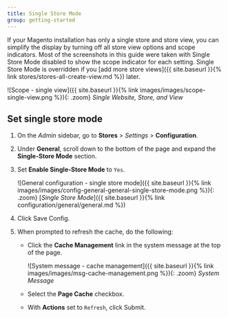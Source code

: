 ```yaml
---
title: Single Store Mode
group: getting-started
---
```


If your Magento installation has only a single store and store view, you can simplify the display by turning off all store view options and scope indicators. Most of the screenshots in this guide were taken with Single Store Mode disabled to show the scope indicator for each setting. Single Store Mode is overridden if you [add more store views]({{ site.baseurl }}{% link stores/stores-all-create-view.md %}) later.

![Scope - single view]({{ site.baseurl }}{% link images/images/scope-single-view.png %}){: .zoom}
_Single Website, Store, and View_

## Set single store mode

1. On the _Admin_ sidebar, go to **Stores** > _Settings_ > **Configuration**.

1. Under **General**, scroll down to the bottom of the page and expand the **Single-Store Mode** section.

1. Set **Enable Single-Store Mode** to `Yes`.

    ![General configuration - single store mode]({{ site.baseurl }}{% link images/images/config-general-general-single-store-mode.png %}){: .zoom}
    [_Single Store Mode_]({{ site.baseurl }}{% link configuration/general/general.md %})

1. Click <span class="btn">Save Config</span>.

1. When prompted to refresh the cache, do the following:

    - Click the **Cache Management** link in the system message at the top of the page.

        ![System message - cache management]({{ site.baseurl }}{% link images/images/msg-cache-management.png %}){: .zoom}
        _System Message_

    - Select the **Page Cache** checkbox.

    - With **Actions** set to `Refresh`, click <span class="btn">Submit</span>.
